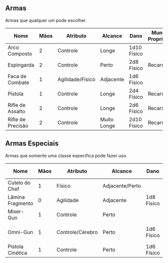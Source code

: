 ## Armas

Armas que qualquer um pode escolher.

| Nome              | Mãos | Atributo         | Alcance         | Dano        | Munição e Propriedades    |
| ----------------- | ---- | ---------------- | --------------- | ----------- | ------------------------- |
| Arco Composto     | 2    | Controle         | Longe           | 1d10 Físico |                           |
| Espingarda        | 2    | Controle         | Perto           | 2d8 Físico  | Recarregar                |
| Faca de Combate   | 1    | Agilidade/Físico | Adjacente       | 1d6 Físico  |                           |
| Pistola           | 1    | Controle         | Longe           | 2d4 Físico  | Recarregar                |
| Rifle de Assalto  | 2    | Controle         | Longe           | 2d6 Físico  | Recarregar                |
| Rifle de Precisão | 2    | Controle         | Muito Longe     | 2d10 Físico | Recarregar                |

## Armas Especiais

Armas que somente uma classe específica pode fazer uso.

| Nome              | Mãos | Atributo         | Alcance         | Dano        | Munição e Propriedades    |
| ----------------- | ---- | ---------------- | --------------- | ----------- | ------------------------- |
| Cutelo do Chef    | 1    | Físico           | Adjacente/Perto |             | Carta                     |
| Lâmina Fragmento  | 0    | Agilidade        | Adjacente       | 1d8 Físico  | Defesa, Seguro            |
| Mixer-Gun         | 1    | Controle         | Perto           |             | Carta, Recarregar         |
| Omni-Gun          | 1    | Controle/Cérebro | Perto           | 1d6 Físico  | Munição Comum, Recarregar |
| Pistola Cinética  | 1    | Controle         | Perto           | 1d6 Físico  | Carta                     |
